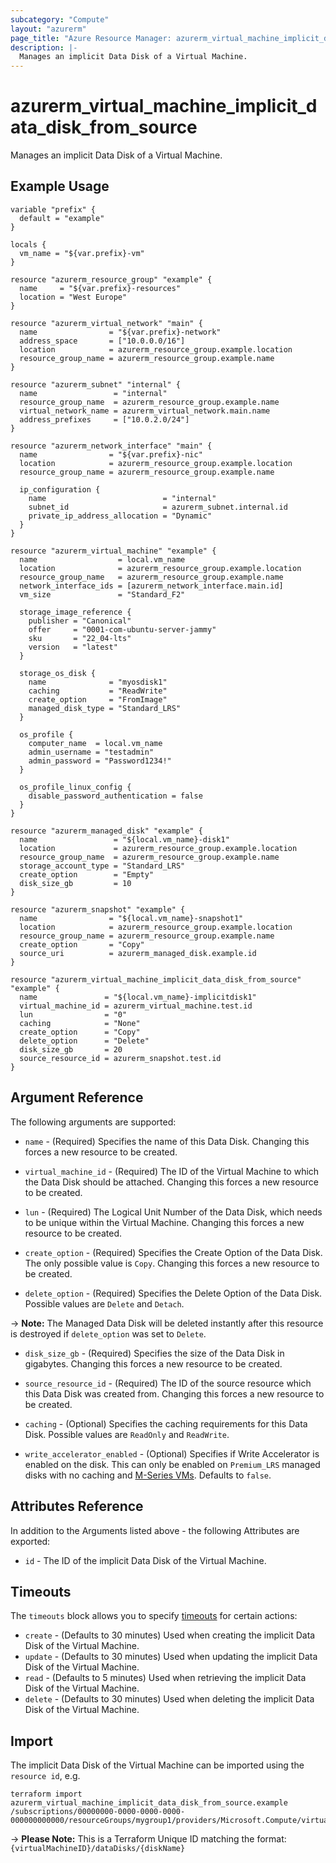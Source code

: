 ```yaml
---
subcategory: "Compute"
layout: "azurerm"
page_title: "Azure Resource Manager: azurerm_virtual_machine_implicit_data_disk_from_source"
description: |-
  Manages an implicit Data Disk of a Virtual Machine.
---
```


# azurerm_virtual_machine_implicit_data_disk_from_source

Manages an implicit Data Disk of a Virtual Machine.

## Example Usage

```hcl
variable "prefix" {
  default = "example"
}

locals {
  vm_name = "${var.prefix}-vm"
}

resource "azurerm_resource_group" "example" {
  name     = "${var.prefix}-resources"
  location = "West Europe"
}

resource "azurerm_virtual_network" "main" {
  name                = "${var.prefix}-network"
  address_space       = ["10.0.0.0/16"]
  location            = azurerm_resource_group.example.location
  resource_group_name = azurerm_resource_group.example.name
}

resource "azurerm_subnet" "internal" {
  name                 = "internal"
  resource_group_name  = azurerm_resource_group.example.name
  virtual_network_name = azurerm_virtual_network.main.name
  address_prefixes     = ["10.0.2.0/24"]
}

resource "azurerm_network_interface" "main" {
  name                = "${var.prefix}-nic"
  location            = azurerm_resource_group.example.location
  resource_group_name = azurerm_resource_group.example.name

  ip_configuration {
    name                          = "internal"
    subnet_id                     = azurerm_subnet.internal.id
    private_ip_address_allocation = "Dynamic"
  }
}

resource "azurerm_virtual_machine" "example" {
  name                  = local.vm_name
  location              = azurerm_resource_group.example.location
  resource_group_name   = azurerm_resource_group.example.name
  network_interface_ids = [azurerm_network_interface.main.id]
  vm_size               = "Standard_F2"

  storage_image_reference {
    publisher = "Canonical"
    offer     = "0001-com-ubuntu-server-jammy"
    sku       = "22_04-lts"
    version   = "latest"
  }

  storage_os_disk {
    name              = "myosdisk1"
    caching           = "ReadWrite"
    create_option     = "FromImage"
    managed_disk_type = "Standard_LRS"
  }

  os_profile {
    computer_name  = local.vm_name
    admin_username = "testadmin"
    admin_password = "Password1234!"
  }

  os_profile_linux_config {
    disable_password_authentication = false
  }
}

resource "azurerm_managed_disk" "example" {
  name                 = "${local.vm_name}-disk1"
  location             = azurerm_resource_group.example.location
  resource_group_name  = azurerm_resource_group.example.name
  storage_account_type = "Standard_LRS"
  create_option        = "Empty"
  disk_size_gb         = 10
}

resource "azurerm_snapshot" "example" {
  name                = "${local.vm_name}-snapshot1"
  location            = azurerm_resource_group.example.location
  resource_group_name = azurerm_resource_group.example.name
  create_option       = "Copy"
  source_uri          = azurerm_managed_disk.example.id
}

resource "azurerm_virtual_machine_implicit_data_disk_from_source" "example" {
  name               = "${local.vm_name}-implicitdisk1"
  virtual_machine_id = azurerm_virtual_machine.test.id
  lun                = "0"
  caching            = "None"
  create_option      = "Copy"
  delete_option      = "Delete"
  disk_size_gb       = 20
  source_resource_id = azurerm_snapshot.test.id
}
```

## Argument Reference

The following arguments are supported:

* `name` - (Required) Specifies the name of this Data Disk. Changing this forces a new resource to be created.

* `virtual_machine_id` - (Required) The ID of the Virtual Machine to which the Data Disk should be attached. Changing this forces a new resource to be created.

* `lun` - (Required) The Logical Unit Number of the Data Disk, which needs to be unique within the Virtual Machine. Changing this forces a new resource to be created.

* `create_option` - (Required) Specifies the Create Option of the Data Disk. The only possible value is `Copy`. Changing this forces a new resource to be created.

* `delete_option` - (Required) Specifies the Delete Option of the Data Disk. Possible values are `Delete` and `Detach`.

-> **Note:** The Managed Data Disk will be deleted instantly after this resource is destroyed if `delete_option` was set to `Delete`.

* `disk_size_gb` - (Required) Specifies the size of the Data Disk in gigabytes. Changing this forces a new resource to be created.

* `source_resource_id` - (Required) The ID of the source resource which this Data Disk was created from. Changing this forces a new resource to be created.

* `caching` - (Optional) Specifies the caching requirements for this Data Disk. Possible values are `ReadOnly` and `ReadWrite`.

* `write_accelerator_enabled` - (Optional) Specifies if Write Accelerator is enabled on the disk. This can only be enabled on `Premium_LRS` managed disks with no caching and [M-Series VMs](https://docs.microsoft.com/azure/virtual-machines/workloads/sap/how-to-enable-write-accelerator). Defaults to `false`.

## Attributes Reference

In addition to the Arguments listed above - the following Attributes are exported:

* `id` - The ID of the implicit Data Disk of the Virtual Machine.

## Timeouts

The `timeouts` block allows you to specify [timeouts](https://www.terraform.io/language/resources/syntax#operation-timeouts) for certain actions:

* `create` - (Defaults to 30 minutes) Used when creating the implicit Data Disk of the Virtual Machine.
* `update` - (Defaults to 30 minutes) Used when updating the implicit Data Disk of the Virtual Machine.
* `read` - (Defaults to 5 minutes) Used when retrieving the implicit Data Disk of the Virtual Machine.
* `delete` - (Defaults to 30 minutes) Used when deleting the implicit Data Disk of the Virtual Machine.

## Import

The implicit Data Disk of the Virtual Machine can be imported using the `resource id`, e.g.

```shell
terraform import azurerm_virtual_machine_implicit_data_disk_from_source.example /subscriptions/00000000-0000-0000-0000-000000000000/resourceGroups/mygroup1/providers/Microsoft.Compute/virtualMachines/machine1/dataDisks/disk1
```

-> **Please Note:** This is a Terraform Unique ID matching the format: `{virtualMachineID}/dataDisks/{diskName}`
